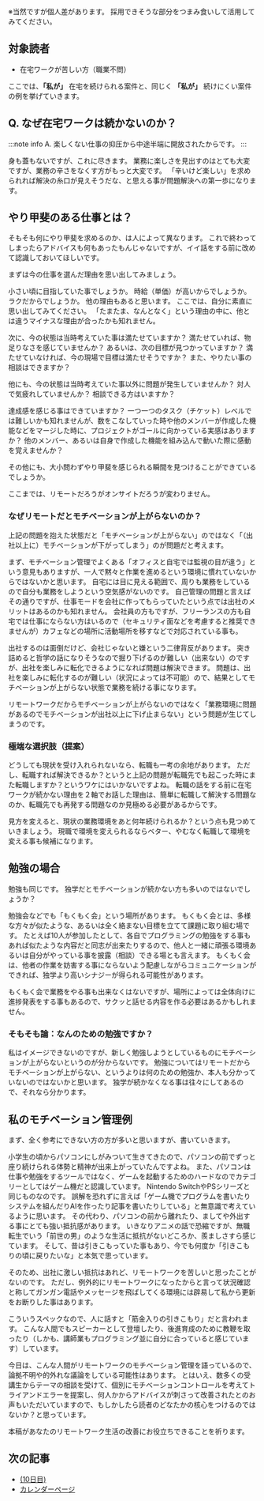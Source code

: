 ※当然ですが個人差があります。
採用できそうな部分をつまみ食いして活用してみてください。

## 対象読者
- 在宅ワークが苦しい方（職業不問）

ここでは、**「私が」** 在宅を続けられる案件と、同じく **「私が」** 続けにくい案件の例を挙げていきます。

## Q. なぜ在宅ワークは続かないのか？
:::note info
A. 楽しくない仕事の抑圧から中途半端に開放されたからです。
:::

身も蓋もないですが、これに尽きます。
業務に楽しさを見出すのはとても大変ですが、業務の辛さをなくす方がもっと大変です。
「辛いけど楽しい」を求められれば解決の糸口が見えそうだな、と思える事が問題解決への第一歩になります。

## やり甲斐のある仕事とは？
そもそも何にやり甲斐を求めるのか、は人によって異なります。
これで終わってしまったらアドバイスも何もあったもんじゃないですが、イイ話をする前に改めて認識しておいてほしいです。

まずは今の仕事を選んだ理由を思い出してみましょう。

小さい頃に目指していた事でしょうか。
時給（単価）が高いからでしょうか。
ラクだからでしょうか。
他の理由もあると思います。
ここでは、自分に素直に思い出してみてください。
「たまたま、なんとなく」という理由の中に、他とは違うマイナスな理由が合ったかも知れません。

次に、今の状態は当時考えていた事は満たせていますか？
満たせていれば、物足りなさを感じていませんか？
あるいは、次の目標が見つかっていますか？
満たせていなければ、今の現場で目標は満たせそうですか？
また、やりたい事の相談はできますか？

他にも、今の状態は当時考えていた事以外に問題が発生していませんか？
対人で気疲れしていませんか？
相談できる方はいますか？

達成感を感じる事はできていますか？
一つ一つのタスク（チケット）レベルでは難しいかも知れませんが、数をこなしていった時や他のメンバーが作成した機能などをマージした時に、プロジェクトがゴールに向かっている実感はありますか？
他のメンバー、あるいは自身で作成した機能を組み込んで動いた際に感動を覚えませんか？

その他にも、大小問わずやり甲斐を感じられる瞬間を見つけることができているでしょうか。

ここまでは、リモートだろうがオンサイトだろうが変わりません。

### なぜリモートだとモチベーションが上がらないのか？
上記の問題を抱えた状態だと「モチベーションが上がらない」のではなく「（出社以上に）モチベーションが下がってしまう」のが問題だと考えます。

まず、モチベーション管理でよくある「オフィスと自宅では監視の目が違う」という意見もありますが、一人で黙々と作業を進めるという環境に慣れていないからではないかと思います。
自宅には目に見える範囲で、周りも業務をしているので自分も業務をしようという空気感がないのです。
自己管理の問題と言えばその通りですが、仕事モードを会社に作ってもらっていたという点では出社のメリットはあるのかも知れません。
会社員の方もですが、フリーランスの方も自宅では仕事にならない方はいるので（セキュリティ面などを考慮すると推奨できませんが）カフェなどの場所に活動場所を移すなどで対応されている事も。

出社するのは面倒だけど、会社じゃないと嫌という二律背反があります。
突き詰めると哲学の話になりそうなので掘り下げるのが難しい（出来ない）のですが、出社を楽しみに転化できるようになれば問題は解決できます。
問題は、出社を楽しみに転化するのが難しい（状況によっては不可能）ので、結果としてモチベーションが上がらない状態で業務を続ける事になります。

リモートワークだからモチベーションが上がらないのではなく「業務環境に問題があるのでモチベーションが出社以上に下げ止まらない」という問題が生じてしまうのです。

### 極端な選択肢（提案）
どうしても現状を受け入れられないなら、転職も一考の余地があります。
ただし、転職すれば解決できるか？というと上記の問題が転職先でも起こった時にまた転職しますか？というワケにはいかないですよね。
転職の話をする前に在宅ワークが続かない理由を２軸でお話した理由は、簡単に転職して解決する問題なのか、転職先でも再発する問題なのか見極める必要があるからです。

見方を変えると、現状の業務環境をあと何年続けられるか？という点も見つめていきましょう。
現職で環境を変えられるならベター、やむなく転職して環境を変える事も候補になります。

## 勉強の場合
勉強も同じです。
独学だとモチベーションが続かない方も多いのではないでしょうか？

勉強会などでも「もくもく会」という場所があります。
もくもく会とは、多様な方々が似たような、あるいは全く絡まない目標を立てて課題に取り組む場です。
たとえば10人が参加したとして、各自でプログラミングの勉強をする事もあれば似たような内容だと同志が出来たりするので、他人と一緒に頑張る環境あるいは自分がやっている事を披露（相談）できる場とも言えます。
もくもく会は、他者の作業を妨害する事にならないよう配慮しながらコミュニケーションができれば、独学より高いシナジーが得られる可能性があります。

もくもく会で業務をやる事も出来なくはないですが、場所によっては全体向けに進捗発表をする事もあるので、サクッと話せる内容を作る必要はあるかもしれません。

### そもそも論：なんのための勉強ですか？
私はイメージできないのですが、新しく勉強しようとしているものにモチベーションが上がらないというのが分からないです。
勉強についてはリモートだからモチベーションが上がらない、というよりは何のための勉強か、本人も分かっていないのではないかと思います。
独学が続かなくなる事は往々にしてあるので、それなら分かります。

## 私のモチベーション管理例
まず、全く参考にできない方の方が多いと思いますが、書いていきます。

小学生の頃からパソコンにしがみついて生きてきたので、パソコンの前でずっと座り続けられる体勢と精神が出来上がっていたんですよね。
また、パソコンは仕事や勉強をするツールではなく、ゲームを起動するためのハードなのでカテゴリーとしてはゲーム機だと認識しています。
Nintendo SwitchやPSシリーズと同じものなのです。
誤解を恐れずに言えば「ゲーム機でプログラムを書いたりシステムを組んだりAIを作ったり記事を書いたりしている」と無意識で考えているように思います。
その代わり、パソコンの前から離れたり、ましてや外出する事にとても強い抵抗感があります。
いきなりアニメの話で恐縮ですが、無職転生でいう「前世の男」のような生活に抵抗がないどころか、羨ましさすら感じています。
そして、昔は引きこもっていた事もあり、今でも何度か「引きこもりの頃に戻りたいな」と本気で思っています。

そのため、出社に激しい抵抗はあれど、リモートワークを苦しいと思ったことがないのです。
ただし、例外的にリモートワークになったからと言って状況確認と称してガンガン電話やメッセージを飛ばしてくる環境には辟易して私から更新をお断りした事はあります。

こういうスペックなので、人に話すと「筋金入りの引きこもり」だと言われます。
こんな人間でもスピーカーとして登壇したり、後進育成のために教鞭を取ったり（しかも、講師業もプログラミング並に自分に合っていると感じています）しています。

今日は、こんな人間がリモートワークのモチベーション管理を語っているので、論拠不明や的外れな議論をしている可能性はあります。
とはいえ、数多くの受講生からテーマの相談を受けて、個別にモチベーションコントロールを考えてトライアンドエラーを提案し、何人かからアドバイスが刺さって改善されたとのお声もいただいていますので、もしかしたら読者のどなたかの核心をつけるのではないか？と思っています。

本稿があなたのリモートワーク生活の改善にお役立ちできることを祈ります。

## 次の記事
- [(10日目) ](#)
- [カレンダーページ](https://qiita.com/advent-calendar/2022/oreno_nomurasan2022)
